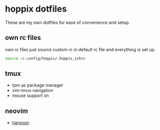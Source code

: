 # hoppix dotfiles

These are my own dotfiles for ease of convenience and setup.

## own rc files

own rc files just source custom rc in default rc file and everything is set up.

```sh
source ~/.config/hoppix/.hoppix_zshrc
```

## tmux

* tpm as package manager
* vim-tmux navigation
* mouse support on

## neovim

* [harpoon](https://github.com/ThePrimeagen/harpoon)



